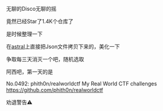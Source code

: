 无聊的Disco无聊的摇

竟然已经Star了1.4K个仓库了

是时候整理一下

在[astral](https://app.astralapp.com/dashboard)上直接把Json文件拷贝下来的，美化一下

争取每三天消灭一个吧，随机选取

阿西吧，第一天的是

No.0492: phith0n/realworldctf
My Real World CTF challenges
https://github.com/phith0n/realworldctf

劝退警告⚠